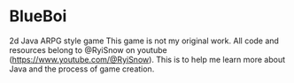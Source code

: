 # BlueBoi
2d Java ARPG style game
This game is not my original work.  All code and resources belong to @RyiSnow on youtube (https://www.youtube.com/@RyiSnow).  This is to help me learn more about Java and the process of game creation.
